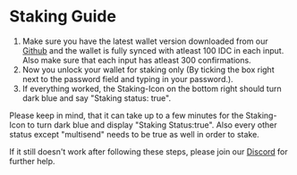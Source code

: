 # Staking Guide

1. Make sure you have the latest wallet version downloaded from our [Github](https://github.com/interactive-decisions-chain/idc-core/releases) and the wallet is fully synced with atleast 100 IDC in each input. Also make sure that each input has atleast 300 confirmations.
2. Now you unlock your wallet for staking only (By ticking the box right next to the password field and typing in your password.).
3. If everything worked, the Staking-Icon on the bottom right should turn dark blue and say "Staking status: true".

Please keep in mind, that it can take up to a few minutes for the Staking-Icon to turn dark blue and display "Staking Status:true".
Also every other status except "multisend" needs to be true as well in order to stake.

If it still doesn't work after following these steps, please join our [Discord](https://discord.gg/YVaZjxr) for further help.
